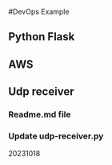 #DevOps Example
## Python Flask
## AWS 
## Udp receiver
### Readme.md file
### Update udp-receiver.py
20231018
